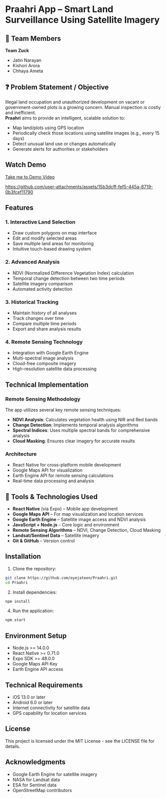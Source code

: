 
# **Praahri App** – Smart Land Surveillance Using Satellite Imagery

## 👥 Team Members
**Team Zuck**  
- Jatin Narayan  
- Kishori Arora  
- Chhaya Ameta

## ❓ Problem Statement / Objective
Illegal land occupation and unauthorized development on vacant or government-owned plots is a growing concern. Manual inspection is costly and inefficient.  
**Praahri** aims to provide an intelligent, scalable solution to:
- Map land/plots using GPS location
- Periodically check those locations using satellite images (e.g., every 15 days)
- Detect unusual land use or changes automatically
- Generate alerts for authorities or stakeholders

## Watch Demo
[Take me to Demo Video](https://drive.google.com/file/d/1jEacMsLLSW7yvtL9eGQk5aaJ4yJunCRF/view?usp=sharing)

https://github.com/user-attachments/assets/15b3dcff-fef5-445a-8719-0b3fcef11790



## Features

### 1. Interactive Land Selection
- Draw custom polygons on map interface
- Edit and modify selected areas
- Save multiple land areas for monitoring
- Intuitive touch-based drawing system

### 2. Advanced Analysis
- NDVI (Normalized Difference Vegetation Index) calculation
- Temporal change detection between two time periods
- Satellite imagery comparison
- Automated activity detection

### 3. Historical Tracking
- Maintain history of all analyses
- Track changes over time
- Compare multiple time periods
- Export and share analysis results

### 4. Remote Sensing Technology
- Integration with Google Earth Engine
- Multi-spectral image analysis
- Cloud-free composite imagery
- High-resolution satellite data processing

## Technical Implementation

### Remote Sensing Methodology
The app utilizes several key remote sensing techniques:
- **NDVI Analysis**: Calculates vegetation health using NIR and Red bands
- **Change Detection**: Implements temporal analysis algorithms
- **Spectral Indices**: Uses multiple spectral bands for comprehensive analysis
- **Cloud Masking**: Ensures clear imagery for accurate results

### Architecture
- React Native for cross-platform mobile development
- Google Maps API for visualization
- Earth Engine API for remote sensing calculations
- Real-time data processing and analysis

## 🧰 Tools & Technologies Used
- **React Native** (via Expo) – Mobile app development  
- **Google Maps API** – For map visualization and location services  
- **Google Earth Engine** – Satellite image access and NDVI analysis  
- **JavaScript + Node.js** – Core logic and environment  
- **Remote Sensing Algorithms** – NDVI, Change Detection, Cloud Masking  
- **Landsat/Sentinel Data** – Satellite imagery  
- **Git & GitHub** – Version control

## Installation

1. Clone the repository:
```bash
git clone https://github.com/oyejateen/Praahri.git
cd Praahri
```

2. Install dependencies:
```bash
npm install
```

4. Run the application:
```bash
npm start
```

## Environment Setup
- Node.js >= 14.0.0
- React Native >= 0.71.0
- Expo SDK >= 48.0.0
- Google Maps API Key
- Earth Engine API access

## Technical Requirements
- iOS 13.0 or later
- Android 6.0 or later
- Internet connectivity for satellite data
- GPS capability for location services

## License
This project is licensed under the MIT License - see the LICENSE file for details.

## Acknowledgments
- Google Earth Engine for satellite imagery
- NASA for Landsat data
- ESA for Sentinel data
- OpenStreetMap contributors
